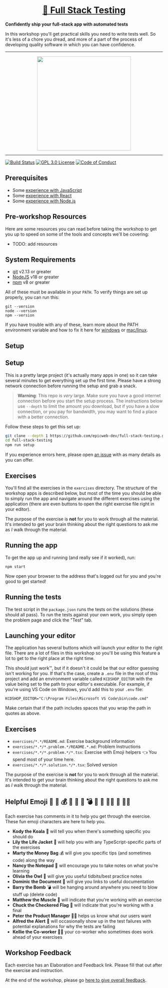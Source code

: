 <div>
  <h1 align="center"><a href="https://kentcdodds.com/workshops">🧪 Full Stack Testing</a></h1>
  <strong>
    Confidently ship your full-stack app with automated tests
  </strong>
  <p>
    In this workshop you'll get practical skills you need to write tests well.
    So it's less of a chore you dread, and more of a part of the process of
    developing quality software in which you can have confidence.
  </p>
</div>

<hr />

<div align="center">
  <a
    alt="Epic Web logo with the words Deployed Version"
    href="https://epicweb-dev-full-stack-testing.fly.dev/"
  >
    <img
      width="300px"
      src="https://github-production-user-asset-6210df.s3.amazonaws.com/1500684/254000390-447a3559-e7b9-4918-947a-1b326d239771.png"
    />
  </a>
</div>

<hr />

<!-- prettier-ignore-start -->
[![Build Status][build-badge]][build]
[![GPL 3.0 License][license-badge]][license]
[![Code of Conduct][coc-badge]][coc]
<!-- prettier-ignore-end -->

## Prerequisites

- Some
  [experience with JavaScript](https://kentcdodds.com/blog/javascript-to-know-for-react)
- Some [experience with React](https://kcd.im/beginner-react)
- Some [experience with Node.js](https://nodejs.dev/en/learn)

## Pre-workshop Resources

Here are some resources you can read before taking the workshop to get you up to
speed on some of the tools and concepts we'll be covering:

- TODO: add resources

## System Requirements

- [git][git] v2.13 or greater
- [NodeJS][node] v18 or greater
- [npm][npm] v8 or greater

All of these must be available in your `PATH`. To verify things are set up
properly, you can run this:

```shell
git --version
node --version
npm --version
```

If you have trouble with any of these, learn more about the PATH environment
variable and how to fix it here for [windows][win-path] or
[mac/linux][mac-path].

## Setup

## Setup

This is a pretty large project (it's actually many apps in one) so it can take
several minutes to get everything set up the first time. Please have a strong
network connection before running the setup and grab a snack.

> **Warning**: This repo is _very_ large. Make sure you have a good internet
> connection before you start the setup process. The instructions below use
> `--depth` to limit the amount you download, but if you have a slow connection,
> or you pay for bandwidth, you may want to find a place with a better
> connection.

Follow these steps to get this set up:

```sh nonumber
git clone --depth 1 https://github.com/epicweb-dev/full-stack-testing.git
cd full-stack-testing
npm run setup
```

If you experience errors here, please open [an issue][issue] with as many
details as you can offer.

## Exercises

You'll find all the exercises in the `exercises` directory. The structure of the
workshop apps is described below, but most of the time you should be able to
simply run the app and navigate around the different exercises using the
application (there are even buttons to open the right exercise file right in
your editor).

The purpose of the exercise is **not** for you to work through all the material.
It's intended to get your brain thinking about the right questions to ask me as
_I_ walk through the material.

## Running the app

To get the app up and running (and really see if it worked), run:

```shell
npm start
```

Now open your browser to the address that's logged out for you and you're good
to get started!

## Running the tests

The test script in the `package.json` runs the tests on the solutions (these
should all pass). To run the tests against your own work, you simply open the
problem page and click the "Test" tab.

## Launching your editor

The application has several buttons which will launch your editor to the right
file. There are a lot of files in this workshop so you'll be using this feature
a lot to get to the right place at the right time.

This should just work™️, but if it doesn't it could be that our editor guessing
isn't working for you. If that's the case, create a `.env` file in the root of
this project and add an environment variable called `KCDSHOP_EDITOR` with the
value being set to the path to your editor's executable. For example, if you're
using VS Code on Windows, you'd add this to your `.env` file:

```
KCDSHOP_EDITOR="C:\Program Files\Microsoft VS Code\bin\code.cmd"
```

Make certain that if the path includes spaces that you wrap the path in quotes
as above.

## Exercises

- `exercises/*.*/README.md`: Exercise background information
- `exercises/*.*/*.problem.*/README.*.md`: Problem Instructions
- `exercises/*.*/*.problem.*/*.tsx`: Exercise with Emoji helpers 👈 You spend
  most of your time here.
- `exercises/*.*/*.solution.*/*.tsx`: Solved version

The purpose of the exercise is **not** for you to work through all the material.
It's intended to get your brain thinking about the right questions to ask me as
_I_ walk through the material.

## Helpful Emoji 🐨 🦺 💰 📝 🦉 📜 💣 💪 🏁 👨‍💼 🚨 🧝‍♀️

Each exercise has comments in it to help you get through the exercise. These fun
emoji characters are here to help you.

- **Kody the Koala** 🐨 will tell you when there's something specific you should
  do
- **Lily the Life Jacket** 🦺 will help you with any TypeScript-specific parts
  of the exercises
- **Marty the Money Bag** 💰 will give you specific tips (and sometimes code)
  along the way
- **Nancy the Notepad** 📝 will encourage you to take notes on what you're
  learning
- **Olivia the Owl** 🦉 will give you useful tidbits/best practice notes
- **Dominic the Document** 📜 will give you links to useful documentation
- **Barry the Bomb** 💣 will be hanging around anywhere you need to blow stuff
  up (delete code)
- **Matthew the Muscle** 💪 will indicate that you're working with an exercise
- **Chuck the Checkered Flag** 🏁 will indicate that you're working with a final
- **Peter the Product Manager** 👨‍💼 helps us know what our users want
- **Alfred the Alert** 🚨 will occasionally show up in the test failures with
  potential explanations for why the tests are failing
- **Kellie the Co-worker** 🧝‍♀️ your co-worker who sometimes does work ahead of
  your exercises

## Workshop Feedback

Each exercise has an Elaboration and Feedback link. Please fill that out after
the exercise and instruction.

At the end of the workshop, please go
[here to give overall feedback](https://docs.google.com/forms/d/e/1FAIpQLSdRmj9p8-5zyoqRzxp3UpqSbC3aFkweXvvJIKes0a5s894gzg/viewform).

<!-- prettier-ignore-start -->
[npm]: https://www.npmjs.com/
[node]: https://nodejs.org
[git]: https://git-scm.com/
[build-badge]: https://img.shields.io/github/actions/workflow/status/epicweb-dev/full-stack-testing/validate.yml?branch=main&logo=github&style=flat-square
[build]: https://github.com/epicweb-dev/full-stack-testing/actions?query=workflow%3Avalidate
[license-badge]: https://img.shields.io/badge/license-GPL%203.0%20License-blue.svg?style=flat-square
[license]: https://github.com/epicweb-dev/full-stack-testing/blob/main/LICENSE
[coc-badge]: https://img.shields.io/badge/code%20of-conduct-ff69b4.svg?style=flat-square
[coc]: https://kentcdodds.com/conduct
[win-path]: https://www.howtogeek.com/118594/how-to-edit-your-system-path-for-easy-command-line-access/
[mac-path]: http://stackoverflow.com/a/24322978/971592
[issue]: https://github.com/epicweb-dev/full-stack-testing/issues/new
<!-- prettier-ignore-end -->
